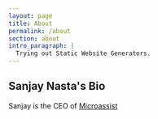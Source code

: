 ```yaml
---
layout: page
title: About
permalink: /about
section: about
intro_paragraph: |
  Trying out Static Website Generators.
---
```


## Sanjay Nasta's Bio

Sanjay is the CEO of [Microassist](www.microassist.com)
